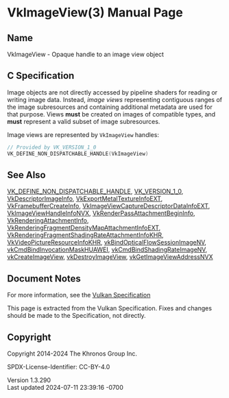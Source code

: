 # VkImageView(3) Manual Page

## Name

VkImageView - Opaque handle to an image view object



## <a href="#_c_specification" class="anchor"></a>C Specification

Image objects are not directly accessed by pipeline shaders for reading
or writing image data. Instead, *image views* representing contiguous
ranges of the image subresources and containing additional metadata are
used for that purpose. Views **must** be created on images of compatible
types, and **must** represent a valid subset of image subresources.

Image views are represented by `VkImageView` handles:

``` c
// Provided by VK_VERSION_1_0
VK_DEFINE_NON_DISPATCHABLE_HANDLE(VkImageView)
```

## <a href="#_see_also" class="anchor"></a>See Also

[VK_DEFINE_NON_DISPATCHABLE_HANDLE](https://registry.khronos.org/vulkan/specs/1.3-extensions/man/html/VK_DEFINE_NON_DISPATCHABLE_HANDLE.html),
[VK_VERSION_1_0](https://registry.khronos.org/vulkan/specs/1.3-extensions/man/html/VK_VERSION_1_0.html),
[VkDescriptorImageInfo](https://registry.khronos.org/vulkan/specs/1.3-extensions/man/html/VkDescriptorImageInfo.html),
[VkExportMetalTextureInfoEXT](https://registry.khronos.org/vulkan/specs/1.3-extensions/man/html/VkExportMetalTextureInfoEXT.html),
[VkFramebufferCreateInfo](https://registry.khronos.org/vulkan/specs/1.3-extensions/man/html/VkFramebufferCreateInfo.html),
[VkImageViewCaptureDescriptorDataInfoEXT](https://registry.khronos.org/vulkan/specs/1.3-extensions/man/html/VkImageViewCaptureDescriptorDataInfoEXT.html),
[VkImageViewHandleInfoNVX](https://registry.khronos.org/vulkan/specs/1.3-extensions/man/html/VkImageViewHandleInfoNVX.html),
[VkRenderPassAttachmentBeginInfo](https://registry.khronos.org/vulkan/specs/1.3-extensions/man/html/VkRenderPassAttachmentBeginInfo.html),
[VkRenderingAttachmentInfo](https://registry.khronos.org/vulkan/specs/1.3-extensions/man/html/VkRenderingAttachmentInfo.html),
[VkRenderingFragmentDensityMapAttachmentInfoEXT](https://registry.khronos.org/vulkan/specs/1.3-extensions/man/html/VkRenderingFragmentDensityMapAttachmentInfoEXT.html),
[VkRenderingFragmentShadingRateAttachmentInfoKHR](https://registry.khronos.org/vulkan/specs/1.3-extensions/man/html/VkRenderingFragmentShadingRateAttachmentInfoKHR.html),
[VkVideoPictureResourceInfoKHR](https://registry.khronos.org/vulkan/specs/1.3-extensions/man/html/VkVideoPictureResourceInfoKHR.html),
[vkBindOpticalFlowSessionImageNV](https://registry.khronos.org/vulkan/specs/1.3-extensions/man/html/vkBindOpticalFlowSessionImageNV.html),
[vkCmdBindInvocationMaskHUAWEI](https://registry.khronos.org/vulkan/specs/1.3-extensions/man/html/vkCmdBindInvocationMaskHUAWEI.html),
[vkCmdBindShadingRateImageNV](https://registry.khronos.org/vulkan/specs/1.3-extensions/man/html/vkCmdBindShadingRateImageNV.html),
[vkCreateImageView](https://registry.khronos.org/vulkan/specs/1.3-extensions/man/html/vkCreateImageView.html),
[vkDestroyImageView](https://registry.khronos.org/vulkan/specs/1.3-extensions/man/html/vkDestroyImageView.html),
[vkGetImageViewAddressNVX](https://registry.khronos.org/vulkan/specs/1.3-extensions/man/html/vkGetImageViewAddressNVX.html)

## <a href="#_document_notes" class="anchor"></a>Document Notes

For more information, see the <a
href="https://registry.khronos.org/vulkan/specs/1.3-extensions/html/vkspec.html#VkImageView"
target="_blank" rel="noopener">Vulkan Specification</a>

This page is extracted from the Vulkan Specification. Fixes and changes
should be made to the Specification, not directly.

## <a href="#_copyright" class="anchor"></a>Copyright

Copyright 2014-2024 The Khronos Group Inc.

SPDX-License-Identifier: CC-BY-4.0

Version 1.3.290  
Last updated 2024-07-11 23:39:16 -0700

